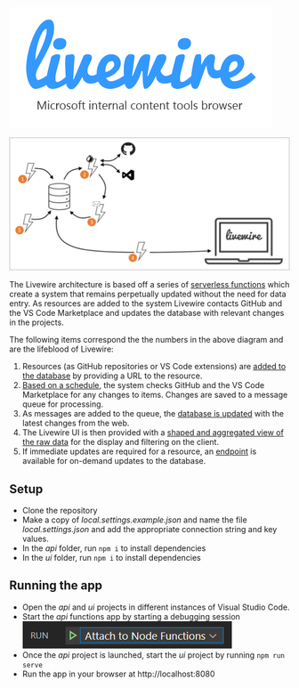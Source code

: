 ![Livewire: Microsoft internal content tools browser](./livewire-logo.png)


![Livewire architecture](livewire-architecture.png)

The Livewire architecture is based off a series of [serverless functions](https://azure.com/functions) which create a system that remains perpetually updated without the need for data entry. As resources are added to the system Livewire contacts GitHub and the VS Code Marketplace and updates the database with relevant changes in the projects.

The following items correspond the the numbers in the above diagram and are the lifeblood of Livewire:

1. Resources (as GitHub repositories or VS Code extensions) are [added to the database](api/add) by providing a URL to the resource.
2. [Based on a schedule](api/detectChanges), the system checks GitHub and the VS Code Marketplace for any changes to items. Changes are saved to a message queue for processing.
3. As messages are added to the queue, the [database is updated](api/update) with the latest changes from the web.
4. The Livewire UI is then provided with a [shaped and aggregated view of the raw data](api/get) for the display and filtering on the client.
5. If immediate updates are required for a resource, an [endpoint](api/ping) is available for on-demand updates to the database.

## Setup

- Clone the repository
- Make a copy of *local.settings.example.json* and name the file *local.settings.json* and add the appropriate connection string and key values.
- In the *api* folder, run `npm i` to install dependencies
- In the *ui* folder, run `npm i` to install dependencies

## Running the app

- Open the *api* and *ui* projects in different instances of Visual Studio Code.
- Start the *api* functions app by starting a debugging session ![VS Code debugger](vs-code-debug.png)
- Once the *api* project is launched, start the *ui* project by running `npm run serve`
- Run the app in your browser at http://localhost:8080